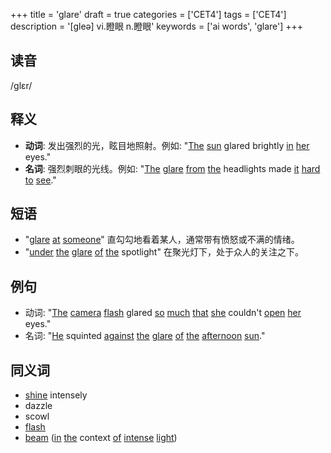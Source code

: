 +++
title = 'glare'
draft = true
categories = ['CET4']
tags = ['CET4']
description = '[gleə] vi.瞪眼 n.瞪眼'
keywords = ['ai words', 'glare']
+++

## 读音
/ɡlɛr/

## 释义
- **动词**: 发出强烈的光，眩目地照射。例如: "[The](/zh/post/the/) [sun](/zh/post/sun/) glared brightly [in](/zh/post/in/) [her](/zh/post/her/) eyes."
- **名词**: 强烈刺眼的光线。例如: "[The](/zh/post/the/) [glare](/zh/post/glare/) [from](/zh/post/from/) [the](/zh/post/the/) headlights made [it](/zh/post/it/) [hard](/zh/post/hard/) [to](/zh/post/to/) [see](/zh/post/see/)."

## 短语
- "[glare](/zh/post/glare/) [at](/zh/post/at/) [someone](/zh/post/someone/)" 直勾勾地看着某人，通常带有愤怒或不满的情绪。
- "[under](/zh/post/under/) [the](/zh/post/the/) [glare](/zh/post/glare/) [of](/zh/post/of/) [the](/zh/post/the/) spotlight" 在聚光灯下，处于众人的关注之下。

## 例句
- 动词: "[The](/zh/post/the/) [camera](/zh/post/camera/) [flash](/zh/post/flash/) glared [so](/zh/post/so/) [much](/zh/post/much/) [that](/zh/post/that/) [she](/zh/post/she/) couldn't [open](/zh/post/open/) [her](/zh/post/her/) eyes."
- 名词: "[He](/zh/post/he/) squinted [against](/zh/post/against/) [the](/zh/post/the/) [glare](/zh/post/glare/) [of](/zh/post/of/) [the](/zh/post/the/) [afternoon](/zh/post/afternoon/) [sun](/zh/post/sun/)."

## 同义词
- [shine](/zh/post/shine/) intensely
- dazzle
- scowl
- [flash](/zh/post/flash/)
- [beam](/zh/post/beam/) ([in](/zh/post/in/) [the](/zh/post/the/) context [of](/zh/post/of/) [intense](/zh/post/intense/) [light](/zh/post/light/))

